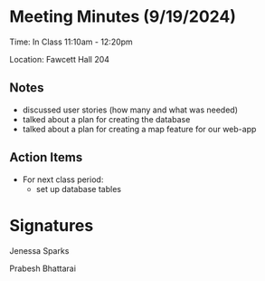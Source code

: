 # Meeting Minutes (9/19/2024)

Time: In Class 11:10am - 12:20pm

Location: Fawcett Hall 204

## Notes
- discussed user stories (how many and what was needed)
- talked about a plan for creating the database
- talked about a plan for creating a map feature for our web-app

## Action Items
- For next class period:
  - set up database tables

# Signatures
Jenessa Sparks

Prabesh Bhattarai

